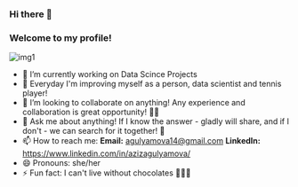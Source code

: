 ### Hi there 👋
### Welcome to my profile!

![img1](image1.jpg)


- 🔭 I’m currently working on Data Scince Projects
- 🌱 Everyday I'm improving myself as a person, data scientist and tennis player!
- 👯 I’m looking to collaborate on anything! Any experience and collaboration is great opportunity! 🙌🏻
- 💬 Ask me about anything! If I know the answer - gladly will share, and if I don't - we can search for it together! 🤝
- 📫 How to reach me: 
     **Email:** agulyamova14@gmail.com
     **LinkedIn:** https://www.linkedin.com/in/azizagulyamova/
- 😄 Pronouns: she/her
- ⚡ Fun fact: I can't live without chocolates 🍫🍫🍫

